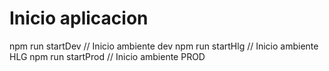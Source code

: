 
# Inicio aplicacion
npm run startDev  // Inicio ambiente dev
npm run startHlg  // Inicio ambiente HLG
npm run startProd  // Inicio ambiente PROD

